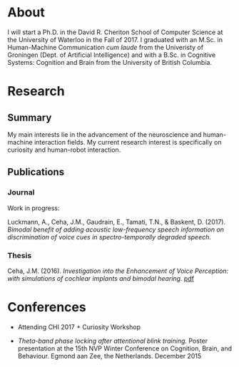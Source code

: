 # About
I will start a Ph.D. in the David R. Cheriton School of Computer Science at the University of Waterloo in the Fall of 2017. I graduated with an M.Sc. in Human-Machine Communication _cum laude_ from the Univeristy of Groningen (Dept. of Artificial Intelligence) and with a B.Sc. in Cognitive Systems: Cognition and Brain from the University of British Columbia. 



# Research
## Summary
My main interests lie in the advancement of the neuroscience and human-machine interaction fields. My current research interest is specifically on curiosity and human-robot interaction.

## Publications
### Journal
Work in progress:

Luckmann, A., Ceha, J.M., Gaudrain, E., Tamati, T.N., & Baskent, D. (2017). _Bimodal benefit of adding acoustic low-frequency speech information on discrimination of voice cues in spectro-temporally degraded speech._ 

### Thesis
Ceha, J.M. (2016). _Investigation into the Enhancement of Voice Perception: with simulations of cochlear implants and bimodal hearing._ [pdf](https://jceha.github.io/NewRepo/J.M.CEHA_MasterThesis2016.pdf)



# Conferences
- Attending CHI 2017 + Curiosity Workshop

- _Theta-band phase locking after attentional blink training._ Poster presentation at the 15th NVP Winter Conference on Cognition, Brain, and Behaviour. Egmond aan Zee, the Netherlands. December 2015

